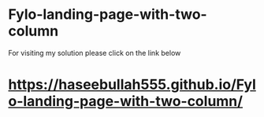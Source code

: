 # Fylo-landing-page-with-two-column
For visiting my solution please click on the link below
# https://haseebullah555.github.io/Fylo-landing-page-with-two-column/